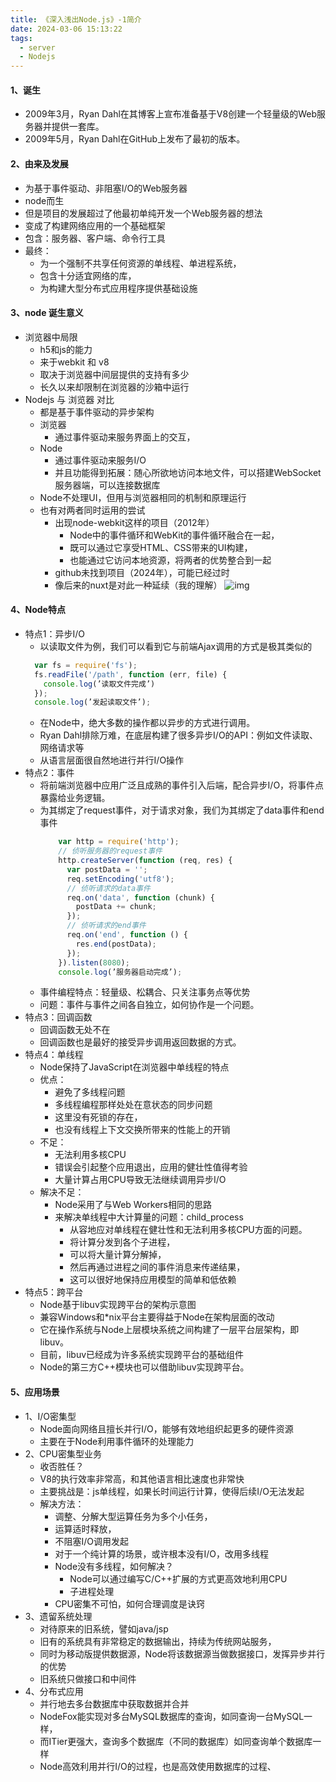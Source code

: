 ```yaml
---
title: 《深入浅出Node.js》-1简介
date: 2024-03-06 15:13:22
tags:
  - server
  - Nodejs
---
```


#### 1、诞生
- 2009年3月，Ryan Dahl在其博客上宣布准备基于V8创建一个轻量级的Web服务器并提供一套库。
- 2009年5月，Ryan Dahl在GitHub上发布了最初的版本。


#### 2、由来及发展
- 为基于事件驱动、非阻塞I/O的Web服务器
- node而生
- 但是项目的发展超过了他最初单纯开发一个Web服务器的想法
- 变成了构建网络应用的一个基础框架
- 包含：服务器、客户端、命令行工具
- 最终：
  - 为一个强制不共享任何资源的单线程、单进程系统，
  - 包含十分适宜网络的库，
  - 为构建大型分布式应用程序提供基础设施


#### 3、node 诞生意义
- 浏览器中局限
  - h5和js的能力
  - 来于webkit 和 v8
  - 取决于浏览器中间层提供的支持有多少
  - 长久以来却限制在浏览器的沙箱中运行
- Nodejs 与 浏览器 对比
  - 都是基于事件驱动的异步架构
  - 浏览器
    - 通过事件驱动来服务界面上的交互，
  - Node
    - 通过事件驱动来服务I/O
    - 并且功能得到拓展：随心所欲地访问本地文件，可以搭建WebSocket服务器端，可以连接数据库
  - Node不处理UI，但用与浏览器相同的机制和原理运行
  - 也有对两者同时运用的尝试
    - 出现node-webkit这样的项目（2012年）
      - Node中的事件循环和WebKit的事件循环融合在一起，
      - 既可以通过它享受HTML、CSS带来的UI构建，
      - 也能通过它访问本地资源，将两者的优势整合到一起
    - github未找到项目（2024年），可能已经过时
    - 像后来的nuxt是对此一种延续（我的理解）
![img](https://res.weread.qq.com/wrepub/epub_26211935_3)


#### 4、Node特点
- 特点1：异步I/O
  - 以读取文件为例，我们可以看到它与前端Ajax调用的方式是极其类似的
  ```js
    var fs = require('fs');
    fs.readFile('/path', function (err, file) {
      console.log(’读取文件完成’)
    });
    console.log(’发起读取文件’);
  ```
  - 在Node中，绝大多数的操作都以异步的方式进行调用。
  - Ryan Dahl排除万难，在底层构建了很多异步I/O的API：例如文件读取、网络请求等
  - 从语言层面很自然地进行并行I/O操作
- 特点2：事件
  - 将前端浏览器中应用广泛且成熟的事件引入后端，配合异步I/O，将事件点暴露给业务逻辑。
  - 为其绑定了request事件，对于请求对象，我们为其绑定了data事件和end事件
    ```js
        var http = require('http');
        // 侦听服务器的request事件
        http.createServer(function (req, res) {
          var postData = '';
          req.setEncoding('utf8');
          // 侦听请求的data事件
          req.on('data', function (chunk) {
            postData += chunk;
          });
          // 侦听请求的end事件
          req.on('end', function () {
            res.end(postData);
          });
        }).listen(8080);
        console.log(’服务器启动完成’);
    ```
  - 事件编程特点：轻量级、松耦合、只关注事务点等优势
  - 问题：事件与事件之间各自独立，如何协作是一个问题。
- 特点3：回调函数
  - 回调函数无处不在
  - 回调函数也是最好的接受异步调用返回数据的方式。
- 特点4：单线程
  - Node保持了JavaScript在浏览器中单线程的特点
  - 优点：
    - 避免了多线程问题
    - 多线程编程那样处处在意状态的同步问题
    - 这里没有死锁的存在，
    - 也没有线程上下文交换所带来的性能上的开销
  - 不足：
    - 无法利用多核CPU
    - 错误会引起整个应用退出，应用的健壮性值得考验
    - 大量计算占用CPU导致无法继续调用异步I/O
  - 解决不足：
    - Node采用了与Web Workers相同的思路
    - 来解决单线程中大计算量的问题：child_process
      - 从容地应对单线程在健壮性和无法利用多核CPU方面的问题。
      - 将计算分发到各个子进程，
      - 可以将大量计算分解掉，
      - 然后再通过进程之间的事件消息来传递结果，
      - 这可以很好地保持应用模型的简单和低依赖
- 特点5：跨平台
  - Node基于libuv实现跨平台的架构示意图
  - 兼容Windows和*nix平台主要得益于Node在架构层面的改动
  - 它在操作系统与Node上层模块系统之间构建了一层平台层架构，即libuv。
  - 目前，libuv已经成为许多系统实现跨平台的基础组件
  - Node的第三方C++模块也可以借助libuv实现跨平台。
  

#### 5、应用场景
-  1、I/O密集型
   -  Node面向网络且擅长并行I/O，能够有效地组织起更多的硬件资源
   -  主要在于Node利用事件循环的处理能力
-  2、CPU密集型业务
   -  收否胜任？
   -  V8的执行效率非常高，和其他语言相比速度也非常快
   -  主要挑战是：js单线程，如果长时间运行计算，使得后续I/O无法发起
   -  解决方法：
      -  调整、分解大型运算任务为多个小任务，
      -  运算适时释放，
      -  不阻塞I/O调用发起
      -  对于一个纯计算的场景，或许根本没有I/O，改用多线程
      -  Node没有多线程，如何解决？
         -  Node可以通过编写C/C++扩展的方式更高效地利用CPU
         -  子进程处理
      -  CPU密集不可怕，如何合理调度是诀窍
-  3、遗留系统处理
   -  对待原来的旧系统，譬如java/jsp
   -  旧有的系统具有非常稳定的数据输出，持续为传统网站服务，
   -  同时为移动版提供数据源，Node将该数据源当做数据接口，发挥异步并行的优势
   -  旧系统只做接口和中间件
-  4、分布式应用
   -  并行地去多台数据库中获取数据并合并
   -  NodeFox能实现对多台MySQL数据库的查询，如同查询一台MySQL一样，
   -  而ITier更强大，查询多个数据库（不同的数据库）如同查询单个数据库一样
   -  Node高效利用并行I/O的过程，也是高效使用数据库的过程、
